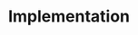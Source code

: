 ---
title: Implementation
week: 12
dates: 
- 2023-04-18
- 2023-04-20
current: false
unit: 3
project: project3
reading:
- kazemi
day1:
- 'Small Group Crits'
day2:
- 'Small Group Crits'
- 'Exercise: Documenting Interactive work'
hw:
- 'Project 3: Implementation'
- 'Project 3: Implementation'
---